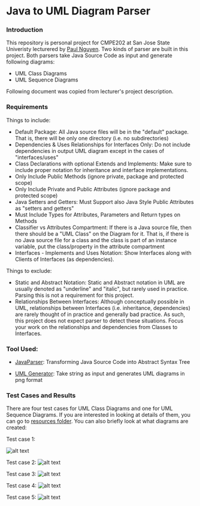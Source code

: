 # Java to UML Diagram Parser

### Introduction

This repository is personal project for CMPE202 at San Jose State Univeristy lecturered by [Paul Nguyen](https://github.com/paulnguyen). Two kinds of parser are built in this project. Both parsers take Java Source Code as input and generate following diagrams:

- UML Class Diagrams
- UML Sequence Diagrams

Following document was copied from lecturer's project description.

### Requirements

Things to include:

- Default Package: All Java source files will be in the "default" package. That is, there will be only one directory (i.e. no subdirectories) 
- Dependencies & Uses Relationships for Interfaces Only: Do not include dependencies in output UML diagram except in the cases of "interfaces/uses"
- Class Declarations with optional Extends and Implements: Make sure to include proper notation for inheritance and interface implementations.
- Only Include Public Methods (ignore private, package and protected scope)
- Only Include Private and Public Attributes (ignore package and protected scope)
- Java Setters and Getters: Must Support also Java Style Public Attributes as "setters and getters"
- Must Include Types for Attributes, Parameters and Return types on Methods
- Classifier vs Attributes Compartment: If there is a Java source file, then there should be a "UML Class" on the Diagram for it. That is, if there is no Java source file for a class and the class is part of an instance variable, put the class/property in the attribute compartment
- Interfaces - Implements and Uses Notation: Show Interfaces along with Clients of Interfaces (as dependencies).

Things to exclude:

- Static and Abstract Notation: Static and Abstract notation in UML are usually denoted as "underline" and "italic", but rarely used in practice. Parsing this is not a requirement for this project.
- Relationships Between Interfaces: Although conceptually possible in UML, relationships between Interfaces (i.e. inheritance, dependencies) are rarely thought of in practice and generally bad practice. As such, this project does not expect parser to detect these situations. Focus your work on the relationships and dependencies from Classes to Interfaces.

### Tool Used:

- [JavaParser](http://javaparser.org): Transforming Java Source Code into Abstract Syntax Tree

- [UML Generator](http://plantuml.com): Take string as input and generates UML diagrams in png format

### Test Cases and Results

There are four test cases for UML Class Diagrams and one for UML Sequence Diagrams. If you are interested in looking at details of them, you can go to [resources folder](https://github.com/kanghuawu/cmpe202-personal-project/tree/master/java-uml-parser/src/main/resources). You can also briefly look at what diagrams are created:

Test case 1:

![alt text](https://github.com/kanghuawu/cmpe202-personal-project/blob/master/java-uml-parser/src/main/resources/uml-parser-test-1.png "Test case 1")

Test case 2:
![alt text](https://github.com/kanghuawu/cmpe202-personal-project/blob/master/java-uml-parser/src/main/resources/uml-parser-test-2.png "Test case 2")

Test case 3:
![alt text](https://github.com/kanghuawu/cmpe202-personal-project/blob/master/java-uml-parser/src/main/resources/uml-parser-test-3.png "Test case 3")

Test case 4:
![alt text](https://github.com/kanghuawu/cmpe202-personal-project/blob/master/java-uml-parser/src/main/resources/uml-parser-test-4.png "Test case 4")

Test case 5:
![alt text](https://github.com/kanghuawu/cmpe202-personal-project/blob/master/java-uml-parser/src/main/resources/uml-parser-test-5.png "Test case 5")